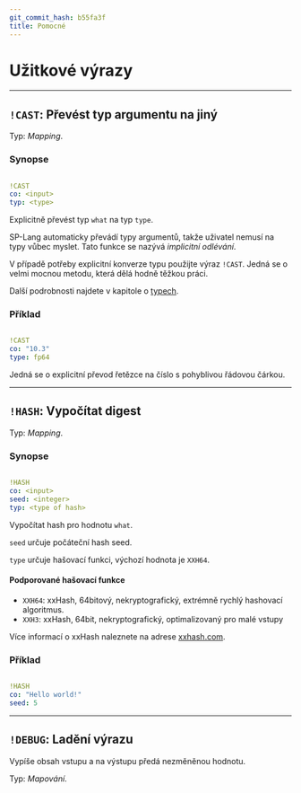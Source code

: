 ```yaml
---
git_commit_hash: b55fa3f
title: Pomocné
---
```


# Užitkové výrazy


---

## `!CAST`: Převést typ argumentu na jiný 

Typ: _Mapping_.

### Synopse
```yaml

!CAST
co: <input>
typ: <type>
```

Explicitně převést typ `what` na typ `type`.

SP-Lang automaticky převádí typy argumentů, takže uživatel nemusí na typy vůbec myslet.
Tato funkce se nazývá *implicitní odlévání*.

V případě potřeby explicitní konverze typu použijte výraz `!CAST`.
Jedná se o velmi mocnou metodu, která dělá hodně těžkou práci.

Další podrobnosti najdete v kapitole o [typech](../../language/types).

### Příklad
```yaml

!CAST
co: "10.3"
type: fp64
```

Jedná se o explicitní převod řetězce na číslo s pohyblivou řádovou čárkou.

---

## `!HASH`: Vypočítat digest 

Typ: _Mapping_.

### Synopse
```yaml

!HASH
co: <input>
seed: <integer>
typ: <type of hash>
```

Vypočítat hash pro hodnotu `what`.

`seed` určuje počáteční hash seed.

`type` určuje hašovací funkci, výchozí hodnota je `XXH64`.


#### Podporované hašovací funkce

* `XXH64`: xxHash, 64bitový, nekryptografický, extrémně rychlý hashovací algoritmus.
* `XXH3`: xxHash, 64bit, nekryptografický, optimalizovaný pro malé vstupy

Více informací o xxHash naleznete na adrese [xxhash.com](http://www.xxhash.com/).


### Příklad
```yaml

!HASH
co: "Hello world!"
seed: 5
```


---

## `!DEBUG`: Ladění výrazu 

Vypíše obsah vstupu a na výstupu předá nezměněnou hodnotu.

Typ: _Mapování_.

